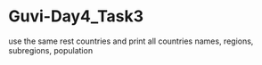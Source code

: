 # Guvi-Day4_Task3
use the same rest countries and print all countries names, regions, subregions, population

